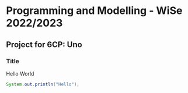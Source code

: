 # Programming and Modelling - WiSe 2022/2023

## Project for 6CP: Uno


### Title
Hello World
```java
System.out.println("Hello");
```